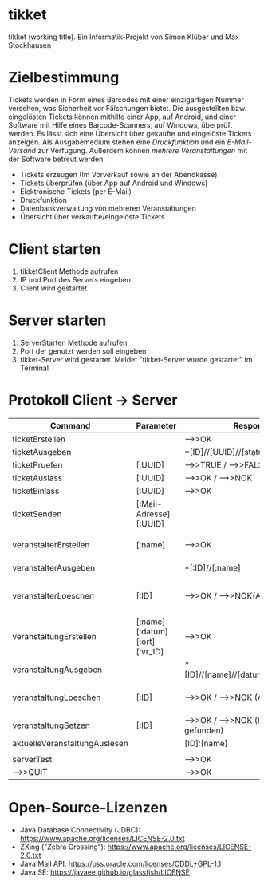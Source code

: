 # tikket
tikket (working title). Ein Informatik-Projekt von Simon Klüber und Max Stockhausen

# Zielbestimmung
Tickets werden in Form eines Barcodes mit einer einzigartigen Nummer versehen, was Sicherheit vor Fälschungen bietet. Die ausgestellten bzw. eingelösten Tickets können mithilfe einer App, auf Android, und einer Software mit Hilfe eines Barcode-Scanners, auf Windows, überprüft werden. Es lässt sich eine Übersicht über gekaufte und eingelöste Tickets anzeigen.
Als Ausgabemedium stehen eine *Druckfunktion* und ein *E-Mail-Versand* zur Verfügung. Außerdem können *mehrere Veranstaltungen* mit der Software betreut werden.

* Tickets erzeugen (Im Vorverkauf sowie an der Abendkasse)
* Tickets überprüfen (über App auf Android und Windows)
* Elektronische Tickets (per E-Mail)
* Druckfunktion
* Datenbankverwaltung von mehreren Veranstaltungen
* Übersicht über verkaufte/eingelöste Tickets

# Client starten
1. tikketClient Methode aufrufen
2. IP und Port des Servers eingeben
3. Client wird gestartet

# Server starten
1. ServerStarten Methode aufrufen
2. Port der genutzt werden soll eingeben
3. tikket-Server wird gestartet. Meldet "tikket-Server wurde gestartet" im Terminal

# Protokoll Client -> Server
Command | Parameter | Response | Status
--------|-----------|----------|-------
ticketErstellen||-->>OK|In GUI
ticketAusgeben||*[ID]//[UUID]//[status]|Fertig
ticketPruefen|[:UUID]|-->>TRUE / -->>FALSE|In GUI
ticketAuslass|[:UUID]|-->>OK / -->>NOK|In GUI
ticketEinlass|[:UUID]|-->>OK|In GUI
ticketSenden|[:Mail-Adresse][:UUID]||In GUI
|||
veranstalterErstellen|[:name]|-->>OK|Nicht geschrieben
veranstalterAusgeben||*[:ID]//[:name]|Nicht geschrieben
veranstalterLoeschen|[:ID]|-->>OK / -->>NOK(Abhängigkeiten)|Nicht geschrieben; extra
|||
veranstaltungErstellen|[:name][:datum][:ort][:vr_ID]|-->>OK|Nicht geschrieben
veranstaltungAusgeben||*[ID]//[name]//[datum]//[ort]//[vr_ID]|In GUI
veranstaltungLoeschen|[:ID]|-->>OK / -->>NOK (Abhängigkeiten)|Nicht geschrieben; extra
veranstaltungSetzen|[:ID]|-->>OK / -->>NOK (ID nicht gefunden)|Fertig
aktuelleVeranstaltungAuslesen||[ID]:[name]|Fertig
|||
serverTest| |-->>OK|Fertig
-->>QUIT | | -->>OK|Fertig

# Open-Source-Lizenzen
* Java Database Connectivity (JDBC): https://www.apache.org/licenses/LICENSE-2.0.txt
* ZXing ("Zebra Crossing"): https://www.apache.org/licenses/LICENSE-2.0.txt
* Java Mail API: https://oss.oracle.com/licenses/CDDL+GPL-1.1
* Java SE: https://javaee.github.io/glassfish/LICENSE
